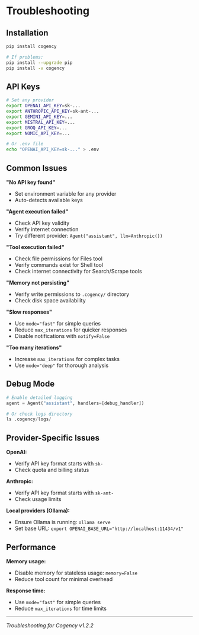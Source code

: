 # Troubleshooting

## Installation

```bash
pip install cogency

# If problems:
pip install --upgrade pip
pip install -v cogency
```

## API Keys

```bash
# Set any provider
export OPENAI_API_KEY=sk-...
export ANTHROPIC_API_KEY=sk-ant-...
export GEMINI_API_KEY=...
export MISTRAL_API_KEY=...
export GROQ_API_KEY=...
export NOMIC_API_KEY=...

# Or .env file
echo "OPENAI_API_KEY=sk-..." > .env
```

## Common Issues

**"No API key found"**
- Set environment variable for any provider
- Auto-detects available keys

**"Agent execution failed"**
- Check API key validity
- Verify internet connection
- Try different provider: `Agent("assistant", llm=Anthropic())`

**"Tool execution failed"**
- Check file permissions for Files tool
- Verify commands exist for Shell tool
- Check internet connectivity for Search/Scrape tools

**"Memory not persisting"**
- Verify write permissions to `.cogency/` directory
- Check disk space availability

**"Slow responses"**
- Use `mode="fast"` for simple queries
- Reduce `max_iterations` for quicker responses
- Disable notifications with `notify=False`

**"Too many iterations"**
- Increase `max_iterations` for complex tasks
- Use `mode="deep"` for thorough analysis

## Debug Mode

```python
# Enable detailed logging
agent = Agent("assistant", handlers=[debug_handler])

# Or check logs directory
ls .cogency/logs/
```

## Provider-Specific Issues

**OpenAI:**
- Verify API key format starts with `sk-`
- Check quota and billing status

**Anthropic:**
- Verify API key format starts with `sk-ant-`
- Check usage limits

**Local providers (Ollama):**
- Ensure Ollama is running: `ollama serve`
- Set base URL: `export OPENAI_BASE_URL="http://localhost:11434/v1"`

## Performance

**Memory usage:**
- Disable memory for stateless usage: `memory=False`
- Reduce tool count for minimal overhead

**Response time:**
- Use `mode="fast"` for simple queries
- Reduce `max_iterations` for time limits

---

*Troubleshooting for Cogency v1.2.2*